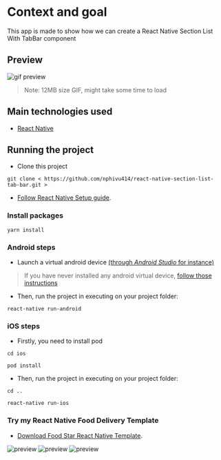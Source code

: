 # Context and goal

This app is made to show how we can create a React Native Section List With TabBar component

## Preview

![gif preview](https://github.com/nphivu414/react-native-section-list-tab-bar/blob/master/src/assets/images/demo.gif)

> Note: 12MB size GIF, might take some time to load

## Main technologies used

- [React Native](https://github.com/facebook/react-native)

## Running the project

- Clone this project
```
git clone < https://github.com/nphivu414/react-native-section-list-tab-bar.git >
```

- [Follow React Native Setup guide](httpshttps://reactnative.dev/docs/environment-setup).

### Install packages

```
yarn install
```

### Android steps

- Launch a virtual android device [(through *Android Studio* for instance)](https://developer.android.com/studio/run/managing-avds.html#viewing)

> If you have never installed any android virtual device, [follow those instructions](https://developer.android.com/studio/run/managing-avds.html#createavd)

- Then, run the project in executing on your project folder:

```
react-native run-android
```

### iOS steps
- Firstly, you need to install pod

```
cd ios
```
```
pod install
```

- Then, run the project in executing on your project folder:
```
cd ..
```
```
react-native run-ios
```

### Try my React Native Food Delivery Template
- [Download Food Star React Native Template](https://codecanyon.net/item/food-star-react-native-food-delivery-template/28398069).

![preview](https://camo.envatousercontent.com/2f6eb16168ce071f74d3ebc41efb4ad6718e3e89/68747470733a2f2f6a6373747564696f7a2e6e65746c6966792e6170702f30315f707265766965772e6a70673f5f633d31363435303834363430363635373930363330343335373633333038323839393738363034393139265f633d31363435303834363430363635373930363330343335373633333038323839393738265f633d31363435303834363430363635373930363330343335373633333038265f633d31363435303834363430363635373930363330343335265f633d31363435303834363430363635373930265f633d31363435303834363430)
![preview](https://camo.envatousercontent.com/65692dc5679e6b63ac2578ce00752d63d0068eaa/68747470733a2f2f6a6373747564696f7a2e6e65746c6966792e6170702f30325f707265766965772e6a70673f5f633d31363435303834363430363635373930363330343335373633333038323839393738363034393139265f633d31363435303834363430363635373930363330343335373633333038323839393738265f633d31363435303834363430363635373930363330343335373633333038265f633d31363435303834363430363635373930363330343335265f633d31363435303834363430363635373930265f633d31363435303834363430)
![preview](https://camo.envatousercontent.com/cc854213d6b67bcec7a63f87604257da4f2dca0f/68747470733a2f2f6a6373747564696f7a2e6e65746c6966792e6170702f30335f707265766965772e6a70673f5f633d31363435303834363430363635373930363330343335373633333038323839393738363034393139265f633d31363435303834363430363635373930363330343335373633333038323839393738265f633d31363435303834363430363635373930363330343335373633333038265f633d31363435303834363430363635373930363330343335265f633d31363435303834363430363635373930265f633d31363435303834363430)
